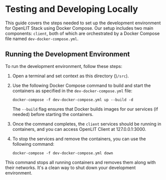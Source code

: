 # Testing and Developing Locally

This guide covers the steps needed to set up the development environment for OpenLIT Stack using Docker Compose. Our setup includes two main components: `client`, both of which are orchestrated by a Docker Compose file named `dev-docker-compose.yml`.

## Running the Development Environment

To run the development environment, follow these steps:

1. Open a terminal and set context as this directory ()`/src`).

3. Use the following Docker Compose command to build and start the containers as specified in the `dev-docker-compose.yml` file:

    ```
    docker-compose -f dev-docker-compose.yml up --build -d
    ```

    The `--build` flag ensures that Docker builds images for our services (if needed) before starting the containers.

4. Once the command completes, the `client` services should be running in containers, and you can access OpenLIT Client at 127.0.0.1:3000.

5. To stop the services and remove the containers, you can use the following command:

    ```
    docker-compose -f dev-docker-compose.yml down
    ```

This command stops all running containers and removes them along with their networks. It's a clean way to shut down your development environment.